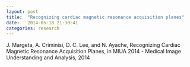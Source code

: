 ```yaml
---
layout: post
title:  "Recognizing cardiac magnetic resonance acquisition planes"
date:   2014-05-18 21:30:41
categories: research
---
```


J. Margeta, A. Criminisi, D. C. Lee, and N. Ayache, Recognizing Cardiac Magnetic Resonance Acquisition Planes, in MIUA 2014 - Medical Image Understanding and Analysis, 2014
